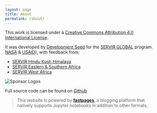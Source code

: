 ```yaml
---
layout: page
title: About
permalink: /about/
---
```


This work is licensed under a <a rel="license" href="http://creativecommons.org/licenses/by/4.0/">Creative Commons Attribution 4.0 International License</a>.


It was developed by [Development Seed](https://developmentseed.org) for the [SERVIR GLOBAL](https://www.servirglobal.net/) program. [NASA](https://www.nasa.gov/mission_pages/servir/index.html) & [USAID](https://www.usaid.gov/)), with feedback from:
* [SERVIR Hindu Kush Himalaya](http://servir.icimod.org/)
* [SERVIR Eastern & Southern Africa](http://servir.rcmrd.org/)
* [SERVIR West Africa](http://servir.cilss.int/en/)

![Sponsor Logos]({{site.baseurl}}/images/servir.png "Sponsor Logos")

Full source code can be found on [Github](https://github.com/{{site.github_username}}/{{site.github_repo}})

> This website is powered by **[fastpages](https://github.com/fastai/fastpages)**, a blogging platform that natively supports Jupyter notebooks in addition to other formats.
